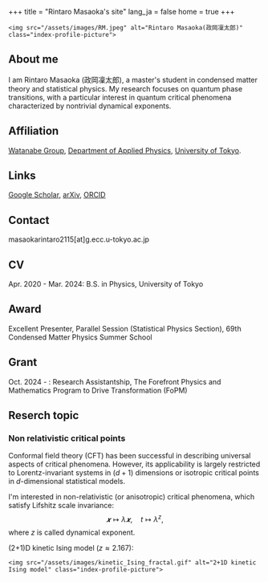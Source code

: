 +++
title = "Rintaro Masaoka's site"
lang_ja = false
home = true
+++

~~~
<img src="/assets/images/RM.jpeg" alt="Rintaro Masaoka(政岡凜太郎)" class="index-profile-picture">
~~~

## About me
I am Rintaro Masaoka (政岡凜太郎), a master's student in condensed matter theory and statistical physics.
My research focuses on quantum phase transitions, with a particular interest in quantum critical phenomena characterized by nontrivial dynamical exponents.

## Affiliation

[Watanabe Group](https://sites.google.com/view/watanabegroup/home?authuser=0), 
[Department of Applied Physics](https://www.ap.t.u-tokyo.ac.jp/), 
[University of Tokyo](https://www.u-tokyo.ac.jp/ja/index.html).


## Links

[Google Scholar](https://scholar.google.com/citations?user=qoSWWasAAAAJ&hl=en), 
[arXiv](https://arxiv.org/search/advanced?advanced=&terms-0-operator=AND&terms-0-term=Rintaro+Masaoka&terms-0-field=author&classification-physics=y&classification-physics_archives=all&classification-include_cross_list=include&date-filter_by=all_dates&date-year=&date-from_date=&date-to_date=&date-date_type=submitted_date&abstracts=show&size=100&order=-announced_date_first),
[ORCID](https://orcid.org/0009-0002-4280-9783)

## Contact

masaokarintaro2115[at]g.ecc.u-tokyo.ac.jp

## CV

Apr. 2020 - Mar. 2024: B.S. in Physics, University of Tokyo

## Award

Excellent Presenter, Parallel Session (Statistical Physics Section), 69th Condensed Matter Physics Summer School

## Grant

Oct. 2024 - : Research Assistantship, The Forefront Physics and Mathematics Program to Drive Transformation (FoPM)

## Reserch topic

### Non relativistic critical points
Conformal field theory (CFT) has been successful in describing universal aspects of critical phenomena. 
However, its applicability is largely restricted to Lorentz-invariant systems in $(d+1)$ dimensions or isotropic critical points in $d$-dimensional statistical models.

I'm interested in non-relativistic (or anisotropic) critical phenomena, which satisfy Lifshitz scale invariance:
$$
𝒙 ↦ λ𝒙,\quad t ↦ λ^z,
$$
where $z$ is called dynamical exponent.

(2+1)D kinetic Ising model $(z ≈ 2.167)$:
~~~
<img src="/assets/images/kinetic_Ising_fractal.gif" alt="2+1D kinetic Ising model" class="index-profile-picture">
~~~